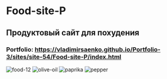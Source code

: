 # Food-site-P

## Продуктовый сайт для похудения

### Portfolio: https://vladimirsaenko.github.io/Portfolio-3/sites/site-54/Food-site-P/index.html

![food-12](https://user-images.githubusercontent.com/56477695/174286872-7aa5a91c-b785-4828-89fa-db5994c1090b.jpg)
![olive-oil](https://user-images.githubusercontent.com/56477695/174286881-e7f79a1e-1a30-4538-ae23-3a1283c3ed6b.jpg)
![paprika](https://user-images.githubusercontent.com/56477695/174286888-4050d160-0492-4321-89e3-829fedb1b250.jpg)
![pepper](https://user-images.githubusercontent.com/56477695/174286898-a0ed04c8-0cda-4a40-a2db-d3ad2eb1c49f.jpg)
